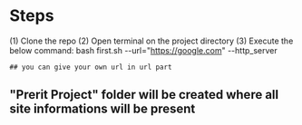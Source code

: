 # Steps

(1) Clone the repo 
(2) Open terminal on the project directory 
(3) Execute the below command:
    bash first.sh --url="https://google.com" --http_server
    
    ## you can give your own url in url part
    
## "Prerit Project" folder will be created where all site informations will be present 

